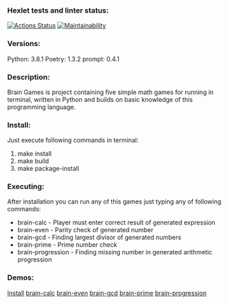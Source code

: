 ### Hexlet tests and linter status:

[![Actions Status](https://github.com/random-men/python-project-49/workflows/hexlet-check/badge.svg)](https://github.com/random-men/python-project-49/actions)
[![Maintainability](https://api.codeclimate.com/v1/badges/0163c62caee654b5962e/maintainability)](https://codeclimate.com/github/random-men/python-project-49/maintainability)

### Versions:
Python: 3.8.1
Poetry: 1.3.2
prompt: 0.4.1

### Description:
Brain Games is project containing five simple math games for running in terminal, written in Python and builds on basic knowledge of this programming language. 

### Install:
Just execute following commands in terminal:
1. make install
2. make build
3. make package-install

### Executing:
After installation you can run any of this games just typing any of following commands:
* brain-calc - Player must enter correct result of generated expression
* brain-even - Parity check of generated number 
* brain-gcd - Finding largest divisor of generated numbers
* brain-prime - Prime number check
* brain-progression - Finding missing number in generated arithmetic progression

### Demos:
[Install](https://asciinema.org/a/B3G3o6igEa2XYLJtozDQS7Uo9) 
[brain-calc](https://asciinema.org/a/Snc1GhgdCLxyt10MmxhMV806J) 
[brain-even](https://asciinema.org/a/Z9siri10rz4slMOM65DEC4b0X) 
[brain-gcd](https://asciinema.org/a/l0f3LblOBpPXtdrUpUN1p0bDN) 
[brain-prime](https://asciinema.org/a/XlAOrme9w4W8WVhUxp5dDCEwD)
[brain-progression](https://asciinema.org/a/8kxsv7Oid5W7ZRO8WnyocZ6nn)

